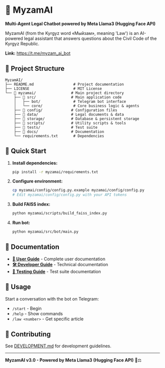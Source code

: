 # 🤖 MyzamAI

**Multi-Agent Legal Chatbot powered by Meta Llama3 (Hugging Face API)**

MyzamAI (from the Kyrgyz word «Мыйзам», meaning 'Law') is an AI-powered legal assistant that answers questions about the Civil Code of the Kyrgyz Republic.

**Link:**
https://t.me/myzam_ai_bot

## 📁 Project Structure

```
MyzamAI/
├── README.md                  # Project documentation
├── LICENSE                    # MIT License
└── 📁 myzamai/                # Main project directory
    ├── 📁 src/                # Main application code
    │   ├── bot/               # Telegram bot interface
    │   └── core/              # Core business logic & agents
    ├── 📁 config/             # Configuration files
    ├── 📁 data/               # Legal documents & data
    ├── 📁 storage/            # Database & persistent storage
    ├── 📁 scripts/            # Utility scripts & tools
    ├── 📁 tests/              # Test suite
    ├── 📁 docs/               # Documentation
    └── requirements.txt       # Dependencies
```

## 🚀 Quick Start

1. **Install dependencies:**
   ```bash
   pip install -r myzamai/requirements.txt
   ```

2. **Configure environment:**
   ```bash
   cp myzamai/config/config.py.example myzamai/config/config.py
   # Edit myzamai/config/config.py with your API tokens
   ```

3. **Build FAISS index:**
   ```bash
   python myzamai/scripts/build_faiss_index.py
   ```

4. **Run bot:**
   ```bash
   python myzamai/src/bot/main.py
   ```

## 📖 Documentation

- **[📖 User Guide](myzamai/docs/README.md)** - Complete user documentation
- **[🛠️ Developer Guide](myzamai/docs/DEVELOPMENT.md)** - Technical documentation
- **[🧪 Testing Guide](myzamai/tests/README.md)** - Test suite documentation

## 💬 Usage

Start a conversation with the bot on Telegram:
- `/start` - Begin
- `/help` - Show commands
- `/law <number>` - Get specific article

## 🤝 Contributing

See [DEVELOPMENT.md](myzamai/docs/DEVELOPMENT.md) for development guidelines.

---

**MyzamAI v3.0 - Powered by Meta Llama3 (Hugging Face API)** 🤖⚖️
